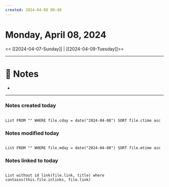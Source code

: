 ```yaml
---
created: 2024-04-08 09:48
---
```


# Monday, April 08, 2024

<< [[2024-04-07-Sunday]] | [[2024-04-09-Tuesday]]>>

---

# 📝 Notes
- 

---

### Notes created today

```dataview

List FROM "" WHERE file.cday = date("2024-04-08") SORT file.ctime asc

```

### Notes modified today

```dataview

List FROM "" WHERE file.mday = date("2024-04-08") SORT file.mtime asc

```

### Notes linked to today

```dataview 

List without id link(file.link, title) where contains(this.file.inlinks, file.link)

```